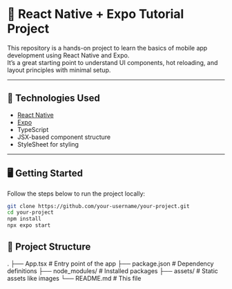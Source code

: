 # 📱 React Native + Expo Tutorial Project

This repository is a hands-on project to learn the basics of mobile app development using React Native and Expo.  
It’s a great starting point to understand UI components, hot reloading, and layout principles with minimal setup.

---

## 🚀 Technologies Used

- [React Native](https://reactnative.dev/)
- [Expo](https://expo.dev/)
- TypeScript
- JSX-based component structure
- StyleSheet for styling

---

## 🖥️ Getting Started

Follow the steps below to run the project locally:

```bash
git clone https://github.com/your-username/your-project.git
cd your-project
npm install
npx expo start
```

## 🧩 Project Structure
.
├── App.tsx              # Entry point of the app
├── package.json         # Dependency definitions
├── node_modules/        # Installed packages
├── assets/              # Static assets like images
└── README.md            # This file
